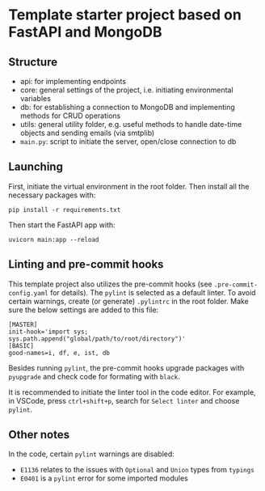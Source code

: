 # Template starter project based on FastAPI and MongoDB

## Structure

- api: for implementing endpoints
- core: general settings of the project, i.e. initiating environmental variables
- db: for establishing a connection to MongoDB and implementing methods for CRUD operations
- utils: general utility folder, e.g. useful methods to handle date-time objects and sending emails (via smtplib)
- ```main.py```: script to initiate the server, open/close connection to db

## Launching
First, initiate the virtual environment in the root folder. Then install all the necessary packages with:
```
pip install -r requirements.txt
```
Then start the FastAPI app with:
```
uvicorn main:app --reload
```

## Linting and pre-commit hooks

This template project also utilizes the pre-commit hooks (see ```.pre-commit-config.yaml``` for details). The ```pylint``` is selected as a default linter. To avoid certain warnings, create (or generate) ```.pylintrc``` in the root folder. Make sure the below settings are added to this file:
```
[MASTER]
init-hook='import sys; sys.path.append("global/path/to/root/directory")'
[BASIC]
good-names=i, df, e, ist, db
```
Besides running ```pylint```, the pre-commit hooks upgrade packages with ```pyupgrade``` and check code for formating with ```black```.

It is recommended to initiate the linter tool in the code editor. For example, in VSCode, press ```ctrl+shift+p```, search for ```Select linter``` and choose ```pylint```.

## Other notes
In the code, certain ```pylint``` warnings are disabled:
- ```E1136``` relates to the issues with ```Optional``` and ```Union``` types from ```typings```
- ```E0401``` is a ```pylint``` error for some imported modules

